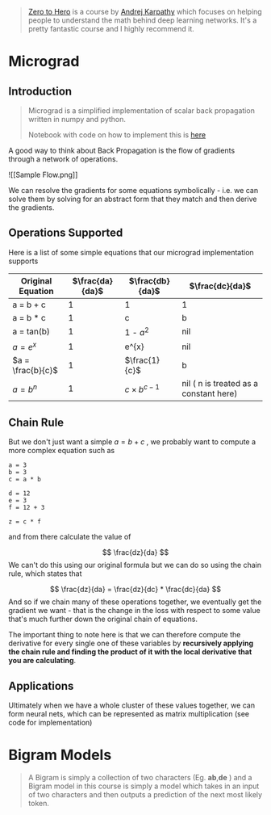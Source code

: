 > [Zero to Hero](https://karpathy.ai/zero-to-hero.html) is a course by [Andrej Karpathy](karpathy.io) which focuses on helping people to understand the math behind deep learning networks. It's a pretty fantastic course and I highly recommend it.

# Micrograd

## Introduction

> Micrograd is a simplified implementation of scalar back propagation written in numpy and python. 
> 
> Notebook with code on how to implement this is [here](https://github.com/ivanleomk/Zero-To-Hero-notes/blob/master/lesson1/Lesson%201.ipynb)

A good way to think about Back Propagation is the flow of gradients through a network of operations. 

![[Sample Flow.png]]

We can resolve the gradients for some equations symbolically - i.e. we can solve them by solving for an abstract form that they match and then derive the gradients.

## Operations Supported

Here is a list of some simple equations that our micrograd implementation supports

| Original Equation | $\frac{da}{da}$ | $\frac{db}{da}$   | $\frac{dc}{da}$ |
| ----------------- | --------------- | ----------------- | --------------- |
| a = b + c         | 1               | 1                 | 1               |
| a = b * c         | 1               | c                 | b               |
| a = tan(b)        | 1               | 1 - $a^2$         | nil             |
| $a = e^{x}$       | 1               | e^{x}             | nil             |
| $a = \frac{b}{c}$ | 1               | $\frac{1}{c}$     | b               |
| $a = b^{n}$       | 1               | $c\times b^{c-1}$ | nil ( n is treated as a constant here)                |

## Chain Rule

But we don't just want a simple $a=b+c$ , we probably want to compute a more complex equation such as 

```
a = 3
b = 3
c = a * b

d = 12
e = 3
f = 12 + 3

z = c * f
```

and from there calculate the value of 

$$
\frac{dz}{da}
$$
We can't do this using our original formula but we can do so using the chain rule, which states that

$$
\frac{dz}{da} = \frac{dz}{dc} * \frac{dc}{da}
$$
And so if we chain many of these operations together, we eventually get the gradient we want - that is the change in the loss with respect to some value that's much further down the original chain of equations. 

The important thing to note here is that we can therefore compute the derivative for every single one of these variables by **recursively applying the chain rule and finding the product of it with the local derivative that you are calculating**.
## Applications

Ultimately when we have a whole cluster of these values together, we can form neural nets, which can be represented as matrix multiplication (see code for implementation)

# Bigram Models

> A Bigram is simply a collection of two characters (Eg. __ab__,__de__ ) and a Bigram model in this course is simply a model which takes in an input of two characters and then outputs a prediction of the next most likely token.





